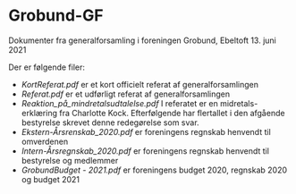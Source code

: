 # Grobund-GF
Dokumenter fra generalforsamling i foreningen Grobund, Ebeltoft 13. juni 2021

Der er følgende filer:

- *KortReferat.pdf* er et kort officielt referat af generalforsamlingen
- *Referat.pdf* er et udførligt referat af generalforsamlingen
- *Reaktion_på_mindretalsudtalelse.pdf* I referatet er en midretals-erklæring fra Charlotte Kock. Efterfølgende har flertallet i den afgående bestyrelse skrevet denne redegørelse som svar.
- *Ekstern-Årsrenskab_2020.pdf* er foreningens regnskab henvendt til omverdenen
- *Intern-Årsregnskab_2020.pdf* er foreningens regnskab henvendt til bestyrelse og medlemmer 
- *GrobundBudget - 2021.pdf* er foreningens budget 2020, regnskab 2020 og budget 2021